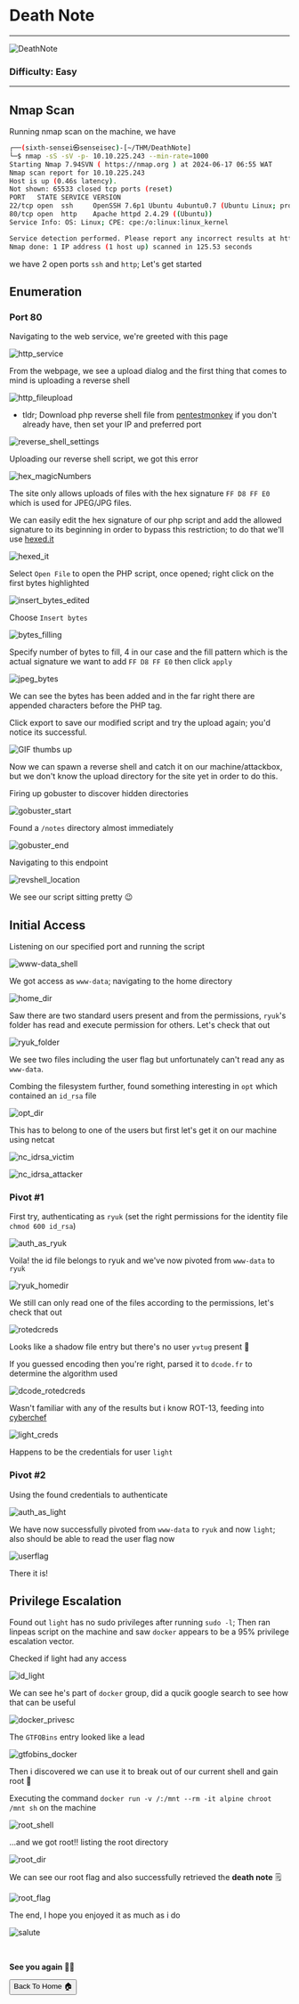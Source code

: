 # Death Note

***
![DeathNote](https://tryhackme-images.s3.amazonaws.com/room-icons/65502078fb62b5529c5bd957-1718426866099)

### Difficulty: Easy

***

## Nmap Scan

Running nmap scan on the machine, we have

```bash
┌──(sixth-sensei㉿senseisec)-[~/THM/DeathNote]
└─$ nmap -sS -sV -p- 10.10.225.243 --min-rate=1000
Starting Nmap 7.94SVN ( https://nmap.org ) at 2024-06-17 06:55 WAT
Nmap scan report for 10.10.225.243
Host is up (0.46s latency).
Not shown: 65533 closed tcp ports (reset)
PORT   STATE SERVICE VERSION
22/tcp open  ssh     OpenSSH 7.6p1 Ubuntu 4ubuntu0.7 (Ubuntu Linux; protocol 2.0)
80/tcp open  http    Apache httpd 2.4.29 ((Ubuntu))
Service Info: OS: Linux; CPE: cpe:/o:linux:linux_kernel

Service detection performed. Please report any incorrect results at https://nmap.org/submit/ .
Nmap done: 1 IP address (1 host up) scanned in 125.53 seconds

```
we have 2 open ports `ssh` and `http`; Let's get started

## Enumeration

### Port 80

Navigating to the web service, we're greeted with this page

![http_service](https://github.com/sixth-sensei/sixth-sensei.github.io/assets/31647166/befb4cb6-7b01-40ce-b44e-8186363d729b)

From the webpage, we see a upload dialog and the first thing that comes to mind is uploading a reverse shell

![http_fileupload](https://github.com/sixth-sensei/sixth-sensei.github.io/assets/31647166/31ffe8ad-e276-4d95-9ba6-90854da608cb)

- tldr; Download php reverse shell file from [pentestmonkey](http://pentestmonkey.net/tools/web-shells/php-reverse-shell) if you don't already have, then set your IP and preferred port

![reverse_shell_settings](https://github.com/sixth-sensei/sixth-sensei.github.io/assets/31647166/f2434785-eb62-4453-ae97-e15889fda9d4)

Uploading our reverse shell script, we got this error

![hex_magicNumbers](https://github.com/sixth-sensei/sixth-sensei.github.io/assets/31647166/6f025dec-b42c-4359-9e60-0eced59e8343)

The site only allows uploads of files with the hex signature `FF D8 FF E0` which is used for JPEG/JPG files.

We can easily edit the hex signature of our php script and add the allowed signature to its beginning in order to bypass this restriction; to do that we'll use [hexed.it](https://hexed.it)

![hexed_it](https://github.com/sixth-sensei/sixth-sensei.github.io/assets/31647166/d63cd2b6-9d22-4224-80fa-92e808eb452e)

Select `Open File` to open the PHP script, once opened; right click on the first bytes highlighted

![insert_bytes_edited](https://github.com/sixth-sensei/sixth-sensei.github.io/assets/31647166/0121d274-7a89-40f7-a790-4ee5f6745762)

Choose `Insert bytes` 

![bytes_filling](https://github.com/sixth-sensei/sixth-sensei.github.io/assets/31647166/309dc9b1-222f-434f-821e-92f5b5d238a5)

Specify number of bytes to fill, 4 in our case and the fill pattern which is the actual signature we want to add `FF D8 FF E0` then click `apply`

![jpeg_bytes](https://github.com/sixth-sensei/sixth-sensei.github.io/assets/31647166/8faedfcc-f177-41f0-80a2-f9f0216260d7)

We can see the bytes has been added and in the far right there are appended characters before the PHP tag.

Click export to save our modified script and try the upload again; you'd notice its successful.

![GIF thumbs up](https://media1.tenor.com/m/dP9z7VKeJJ8AAAAC/thumbs-up.gif)

Now we can spawn a reverse shell and catch it on our machine/attackbox, but we don't know the upload directory for the site yet in order to do this.

Firing up gobuster to discover hidden directories

![gobuster_start](https://github.com/sixth-sensei/sixth-sensei.github.io/assets/31647166/92293f72-a8d7-453c-adb8-1f31bc926846)

Found a `/notes` directory almost immediately

![gobuster_end](https://github.com/sixth-sensei/sixth-sensei.github.io/assets/31647166/1b9c65e3-73bf-4a5f-9e70-91dc5a6cea50)

Navigating to this endpoint

![revshell_location](https://github.com/sixth-sensei/sixth-sensei.github.io/assets/31647166/4a53523a-6bd5-44eb-ba10-d276ddd4a0be)

We see our script sitting pretty 😉

## Initial Access
Listening on our specified port and running the script

![www-data_shell](https://github.com/sixth-sensei/sixth-sensei.github.io/assets/31647166/ac3a2c22-3e9f-4c20-bc12-358e1356f0b2)

We got access as `www-data`; navigating to the home directory

![home_dir](https://github.com/sixth-sensei/sixth-sensei.github.io/assets/31647166/7590b867-3b06-4bcc-8304-a1addd8e9898)

Saw there are two standard users present and from the permissions, `ryuk`'s folder has read and execute permission for others. Let's check that out

![ryuk_folder](https://github.com/sixth-sensei/sixth-sensei.github.io/assets/31647166/7a5e3d5a-1a88-44a1-9d87-24cdbfd3f6e8)

We see two files including the user flag but unfortunately can't read any as `www-data`.

Combing the filesystem further, found something interesting in `opt` which contained an `id_rsa` file

![opt_dir](https://github.com/sixth-sensei/sixth-sensei.github.io/assets/31647166/7d651d66-bb21-46ea-a145-5e0e98140361)

This has to belong to one of the users but first let's get it on our machine using netcat

![nc_idrsa_victim](https://github.com/sixth-sensei/sixth-sensei.github.io/assets/31647166/be124063-1986-4de0-9b76-a524afb1bc89)

![nc_idrsa_attacker](https://github.com/sixth-sensei/sixth-sensei.github.io/assets/31647166/990e762b-bfe3-4f47-982b-3c9055bb219b)

### Pivot #1

First try, authenticating as `ryuk` (set the right permissions for the identity file `chmod 600 id_rsa`)

![auth_as_ryuk](https://github.com/sixth-sensei/sixth-sensei.github.io/assets/31647166/fed7b0ce-7f2d-48a3-ae90-9f9f3af3091b)

Voila! the id file belongs to ryuk and we've now pivoted from `www-data` to `ryuk`

![ryuk_homedir](https://github.com/sixth-sensei/sixth-sensei.github.io/assets/31647166/0844d5a3-11f5-4297-9ff3-3e9a1a419986)

We still can only read one of the files according to the permissions, let's check that out

![rotedcreds](https://github.com/sixth-sensei/sixth-sensei.github.io/assets/31647166/fd977c3a-07b8-4317-92da-bb609a1af087)

Looks like a shadow file entry but there's no user `yvtug` present 🤔

If you guessed encoding then you're right, parsed it to `dcode.fr` to determine the algorithm used

![dcode_rotedcreds](https://github.com/sixth-sensei/sixth-sensei.github.io/assets/31647166/a92d2e1c-080f-4ded-97ae-a1b74c0e8820)

Wasn't familiar with any of the results but i know ROT-13, feeding into [cyberchef](https://gchq.github.io/CyberChef/)

![light_creds](https://github.com/sixth-sensei/sixth-sensei.github.io/assets/31647166/0048a15d-20a2-4f77-b952-c66073110b1a)

Happens to be the credentials for user `light`

### Pivot #2

Using the found credentials to authenticate

![auth_as_light](https://github.com/sixth-sensei/sixth-sensei.github.io/assets/31647166/d9860bc6-ef5d-419e-b848-dc4638b526d3)

We have now successfully pivoted from `www-data` to `ryuk` and now `light`; also should be able to read the user flag now

![userflag](https://github.com/sixth-sensei/sixth-sensei.github.io/assets/31647166/3c3d3048-c1aa-487e-aabb-e47fa4c54918)

There it is!

## Privilege Escalation
Found out `light` has no sudo privileges after running `sudo -l`; Then ran linpeas script on the machine and saw `docker` appears to be a 95% privilege escalation vector.

Checked if light had any access

![id_light](https://github.com/sixth-sensei/sixth-sensei.github.io/assets/31647166/a97fcf0e-99dd-469a-8167-a7677cc46ecb)

We can see he's part of `docker` group, did a qucik google search to see how that can be useful

![docker_privesc](https://github.com/sixth-sensei/sixth-sensei.github.io/assets/31647166/39cabae6-4bc2-40f6-a502-d05d8db64ee6)

The `GTFOBins` entry looked like a lead

![gtfobins_docker](https://github.com/sixth-sensei/sixth-sensei.github.io/assets/31647166/86780a37-da58-4657-a34f-60bf3cce7fce)

Then i discovered we can use it to break out of our current shell and gain root 🤠

Executing the command `docker run -v /:/mnt --rm -it alpine chroot /mnt sh` on the machine

![root_shell](https://github.com/sixth-sensei/sixth-sensei.github.io/assets/31647166/17c06dd7-5995-4fde-bc69-a8f5d70951f3)

...and we got root!! listing the root directory

![root_dir](https://github.com/sixth-sensei/sixth-sensei.github.io/assets/31647166/123747e1-9ad6-4193-aedc-4dd014dd1e74)

We can see our root flag and also successfully retrieved the **death note** 🗒️

![root_flag](https://github.com/sixth-sensei/sixth-sensei.github.io/assets/31647166/7835b7eb-69a4-4e10-be60-cddd353acdd5)

The end, I hope you enjoyed it as much as i do

![salute](https://github.com/sixth-sensei/sixth-sensei.github.io/assets/31647166/4bb2ceb6-fd85-4ea9-8e34-fae03517c612)

<br>

**See you again 👋🏽**


<button onclick="window.location.href='https://sixth-sensei.github.io';">Back To Home 🏠</button>
